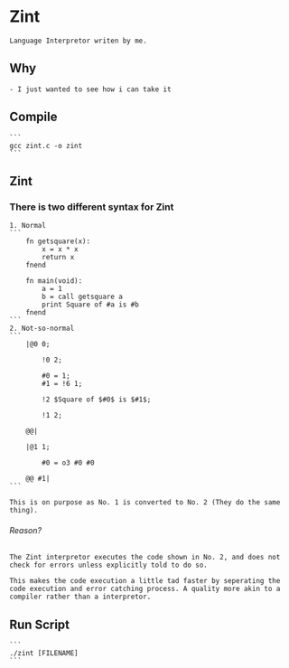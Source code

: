 # Zint

	Language Interpretor writen by me.


## Why
	- I just wanted to see how i can take it

## Compile
	
	```
	gcc zint.c -o zint
	```
## Zint
### There is two different syntax for Zint
	1. Normal
	```
		fn getsquare(x):
			x = x * x
			return x
		fnend

		fn main(void):
			a = 1
			b = call getsquare a
			print Square of #a is #b
		fnend
	```
	2. Not-so-normal
	```
		|@0 0;

			!0 2;

			#0 = 1;
			#1 = !6 1;

			!2 $Square of $#0$ is $#1$;

			!1 2;

		@@|

		|@1 1;
			
			#0 = o3 #0 #0

		@@ #1|
	```

	This is on purpose as No. 1 is converted to No. 2 (They do the same thing).
###### Reason?

	The Zint interpretor executes the code shown in No. 2, and does not check for errors unless explicitly told to do so.

	This makes the code execution a little tad faster by seperating the code execution and error catching process. A quality more akin to a compiler rather than a interpretor.


## Run Script
	
	```
	./zint [FILENAME] 
	```